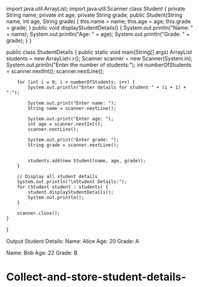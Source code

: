 import java.util.ArrayList;
import java.util.Scanner
class Student {
    private String name;
    private int age;
    private String grade;
    public Student(String name, int age, String grade) {
        this.name = name;
        this.age = age;
        this.grade = grade;
    }
    public void displayStudentDetails() {
        System.out.println("Name: " + name);
        System.out.println("Age: " + age);
        System.out.println("Grade: " + grade);
    }
}

public class StudentDetails {
    public static void main(String[] args) 
        ArrayList<Student> students = new ArrayList<>();
        Scanner scanner = new Scanner(System.in);
        System.out.println("Enter the number of students:");
        int numberOfStudents = scanner.nextInt();
        scanner.nextLine(); 

        for (int i = 0; i < numberOfStudents; i++) {
            System.out.println("Enter details for student " + (i + 1) + ":");

            System.out.print("Enter name: ");
            String name = scanner.nextLine();

            System.out.print("Enter age: ");
            int age = scanner.nextInt();
            scanner.nextLine(); 

            System.out.print("Enter grade: ");
            String grade = scanner.nextLine();

           
            students.add(new Student(name, age, grade));
        }

        // Display all student details
        System.out.println("\nStudent Details:");
        for (Student student : students) {
            student.displayStudentDetails();
            System.out.println();
        }

        scanner.close();
    }
}


Output 
Student Details:
Name: Alice
Age: 20
Grade: A

Name: Bob
Age: 22
Grade: B
# Collect-and-store-student-details-
